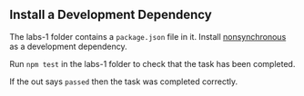 ## Install a Development Dependency

The labs-1 folder contains a `package.json` file in it. Install [nonsynchronous](https://www.npmjs.com/package/nonsynchronous) as a development dependency.

Run `npm test` in the labs-1 folder to check that the task has been completed.

If the out says `passed` then the task was completed correctly.
